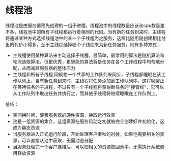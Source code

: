 # 线程池
线程池是由服务器预先创建的一组子进程，线程池中的线程数量应该和cpu数量差不多，线程池中的所有子线程都运行着相同的代码。当有新的任务到来时，主线程将通过某种方式选择线程池中的某一个子线程为之服务，这样比随用随创建相比付出的代价小得多，至于主线程选择哪个子线程来为新任务服务，则有多种方式；
- 主线程使用某种算法来主动选择子线程，最简单，最常用的算法是随机算法和轮流选取算法，但更优秀，更智能的算法将是任务在各个工作线程中均匀地分配，从而减轻服务器的整体压力
- 主线程和所有子线程 同规格一个共享的工作队列来同步，子线程都睡眠在该工作队列上，当有新任务到来时，主线程将任务添加到工作队列中，这将唤醒正在等待任务的子进程，不过只有一个子线程将获得新任务的"接管权"，它可以从工作队列中取出任务并执行之，而其他子线程将继续睡眠在工作队列上。

总结：
- 空间换时间，浪费服务器的硬件资源，换取运行效率
- 池是一组资源的集合，这组资源在服务启动之初就被完全创建好并初始化，这成为静态资源
- 当服务器进入正式运行阶段，开始处理客户秦秋的时候，如果他需要相关的资源，可以直接从池中获取，无需动态分配
- 当服务处理完一个客户连接后，可以把相关的资源放回池中，无需执行系统调用释放资源
